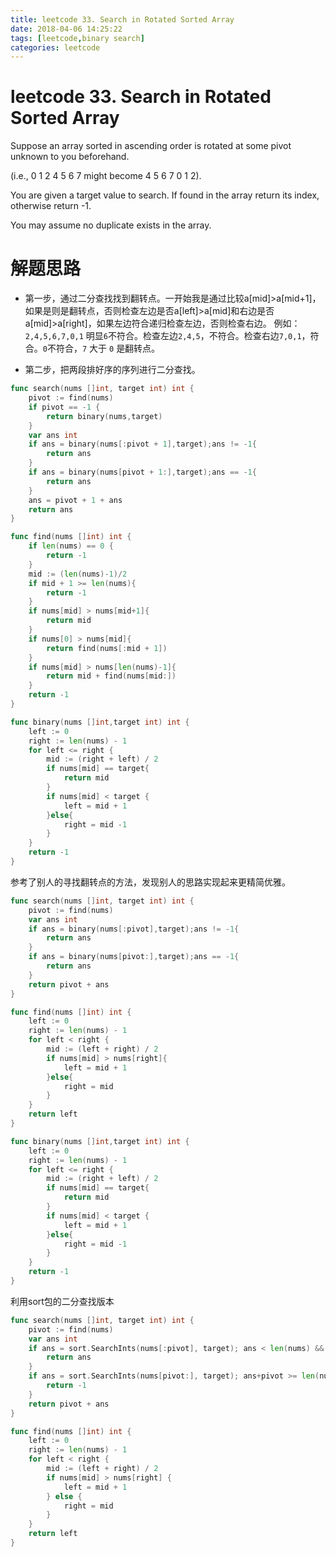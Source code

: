 ```yaml
---
title: leetcode 33. Search in Rotated Sorted Array
date: 2018-04-06 14:25:22
tags: [leetcode,binary search]
categories: leetcode
---
```


# leetcode 33. Search in Rotated Sorted Array

Suppose an array sorted in ascending order is rotated at some pivot unknown to you beforehand.

(i.e., 0 1 2 4 5 6 7 might become 4 5 6 7 0 1 2).

You are given a target value to search. If found in the array return its index, otherwise return -1.

You may assume no duplicate exists in the array.

# 解题思路
* 第一步，通过二分查找找到翻转点。一开始我是通过比较a[mid]>a[mid+1]，如果是则是翻转点，否则检查左边是否a[left]>a[mid]和右边是否a[mid]>a[right]，如果左边符合递归检查左边，否则检查右边。
例如： `2,4,5,6,7,0,1` 明显`6`不符合。检查左边`2,4,5`，不符合。检查右边`7,0,1`，符合。`0`不符合，`7` 大于 `0` 是翻转点。

<!-- more -->
* 第二步，把两段排好序的序列进行二分查找。

``` go
func search(nums []int, target int) int {
	pivot := find(nums)
	if pivot == -1 {
		return binary(nums,target)
	}
	var ans int
	if ans = binary(nums[:pivot + 1],target);ans != -1{
		return ans
	}
	if ans = binary(nums[pivot + 1:],target);ans == -1{
		return ans
	}
	ans = pivot + 1 + ans
	return ans
}

func find(nums []int) int {
	if len(nums) == 0 {
		return -1
	}
	mid := (len(nums)-1)/2
	if mid + 1 >= len(nums){
		return -1
	}
	if nums[mid] > nums[mid+1]{
		return mid
	}
	if nums[0] > nums[mid]{
		return find(nums[:mid + 1])
	}
	if nums[mid] > nums[len(nums)-1]{
		return mid + find(nums[mid:])
	}
	return -1
}

func binary(nums []int,target int) int {
	left := 0
	right := len(nums) - 1
	for left <= right {
		mid := (right + left) / 2
		if nums[mid] == target{
			return mid
		}
		if nums[mid] < target {
			left = mid + 1
		}else{
			right = mid -1
		}
	}
	return -1
}
```

参考了别人的寻找翻转点的方法，发现别人的思路实现起来更精简优雅。

``` go
func search(nums []int, target int) int {
	pivot := find(nums)
	var ans int
	if ans = binary(nums[:pivot],target);ans != -1{
		return ans
	}
	if ans = binary(nums[pivot:],target);ans == -1{
		return ans
	}
	return pivot + ans
}

func find(nums []int) int {
	left := 0
	right := len(nums) - 1
	for left < right {
		mid := (left + right) / 2
		if nums[mid] > nums[right]{
			left = mid + 1
		}else{
			right = mid
		}
	}
	return left
}

func binary(nums []int,target int) int {
	left := 0
	right := len(nums) - 1
	for left <= right {
		mid := (right + left) / 2
		if nums[mid] == target{
			return mid
		}
		if nums[mid] < target {
			left = mid + 1
		}else{
			right = mid -1
		}
	}
	return -1
}
```

利用sort包的二分查找版本

``` go
func search(nums []int, target int) int {
	pivot := find(nums)
	var ans int
	if ans = sort.SearchInts(nums[:pivot], target); ans < len(nums) && nums[ans] == target {
		return ans
	}
	if ans = sort.SearchInts(nums[pivot:], target); ans+pivot >= len(nums) || nums[pivot+ans] != target {
		return -1
	}
	return pivot + ans
}

func find(nums []int) int {
	left := 0
	right := len(nums) - 1
	for left < right {
		mid := (left + right) / 2
		if nums[mid] > nums[right] {
			left = mid + 1
		} else {
			right = mid
		}
	}
	return left
}
```
